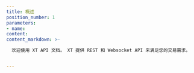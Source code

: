 ```yaml
---
title: 概述
position_number: 1
parameters:
- name:
content:
content_markdown: >-

  欢迎使用 XT API 文档。 XT 提供 REST 和 Websocket API 来满足您的交易需求。


---
```



